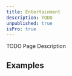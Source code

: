 ```yaml
---
title: Entertainment
description: TODO
unpublished: true
isPro: true
---
```


TODO Page Description

## Examples
